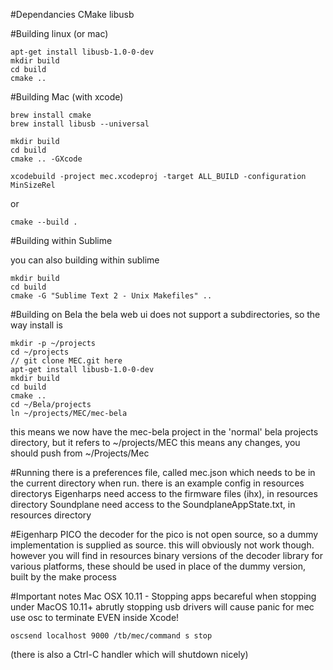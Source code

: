#Dependancies
CMake
libusb

#Building linux (or mac)

    apt-get install libusb-1.0-0-dev
    mkdir build
    cd build
    cmake .. 


#Building Mac (with xcode)

    brew install cmake
    brew install libusb --universal

    mkdir build
    cd build
    cmake .. -GXcode 

    xcodebuild -project mec.xcodeproj -target ALL_BUILD -configuration MinSizeRel

or

    cmake --build .


#Building within Sublime

you can also building within sublime

    mkdir build
    cd build
    cmake -G "Sublime Text 2 - Unix Makefiles" .. 


#Building on Bela
the bela web ui does not support a subdirectories, so the way install is
  
    mkdir -p ~/projects
    cd ~/projects 
    // git clone MEC.git here
    apt-get install libusb-1.0-0-dev
    mkdir build
    cd build
    cmake .. 
    cd ~/Bela/projects
    ln ~/projects/MEC/mec-bela

this means we now have the mec-bela project in the 'normal' bela projects directory, but it refers to ~/projects/MEC
this means any changes, you should push from ~/Projects/Mec

#Running
there is a preferences file, called mec.json which needs to be in the current directory when run.
there is an example config in resources directorys
Eigenharps need access to the firmware files (ihx), in resources directory
Soundplane need access to the SoundplaneAppState.txt, in resources directory 

#Eigenharp PICO
the decoder for the pico is not open source, so a dummy implementation is supplied as source.
this will obviously not work though.
however you will find in resources binary versions of the decoder library for various platforms, these should be used in place of the dummy version, built by the make process



#Important notes
Mac OSX 10.11 - Stopping apps
becareful when stopping under MacOS 10.11+ abrutly stopping usb drivers will cause panic
for mec use osc to terminate EVEN inside Xcode!

    oscsend localhost 9000 /tb/mec/command s stop

(there is also a Ctrl-C handler which will shutdown nicely)









